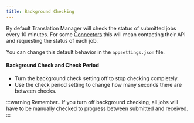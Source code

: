 ```yaml
---
title: Background Checking
---
```


By default Translation Manager will check the status of submitted jobs every 10 minutes. For some [Connectors](../reference/fundementals/connector) this will mean contacting their API and requesting the status of each job. 

You can change this default behavior in the `appsettings.json` file.

####  Background Check and Check Period
- Turn the background check setting off to stop checking completely. 
- Use the check period setting to change how many seconds there are between checks.

:::warning Remember..
If you turn off background checking, all jobs will have to be manually checked to progress between submitted and received.
:::

  